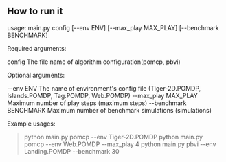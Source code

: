 
## How to run it

usage: main.py config [--env ENV] [--max_play MAX_PLAY] [--benchmark BENCHMARK]

Required arguments:

  config                The file name of algorithm configuration(pomcp, pbvi)

Optional arguments:
  
  --env ENV                 The name of environment's config file (Tiger-2D.POMDP, Islands.POMDP, Tag.POMDP, Web.POMDP)
  --max_play MAX_PLAY       Maximum number of play steps (maximum steps)
  --benchmark BENCHMARK     Maximum number of benchmark simulations (simulations)

Example usages:
> python main.py pomcp --env Tiger-2D.POMDP
> python main.py pomcp --env Web.POMDP --max_play 4
> python main.py pbvi --env Landing.POMDP --benchmark 30

